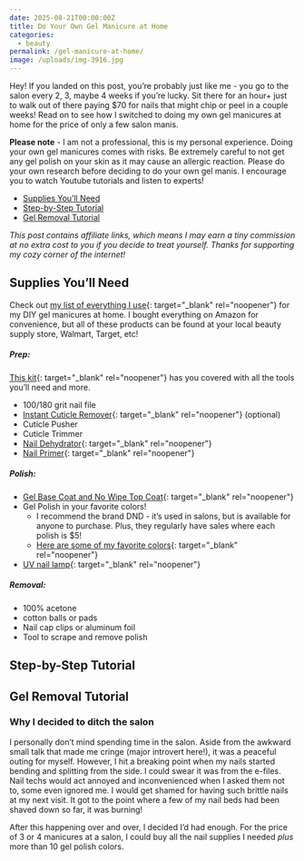 ```yaml
---
date: 2025-08-21T00:00:00Z
title: Do Your Own Gel Manicure at Home
categories:
  - beauty
permalink: /gel-manicure-at-home/
image: /uploads/img-3916.jpg
---
```

Hey! If you landed on this post, you’re probably just like me - you go to the salon every 2, 3, maybe 4 weeks if you’re lucky. Sit there for an hour+ just to walk out of there paying $70 for nails that might chip or peel in a couple weeks! Read on to see how I switched to doing my own gel manicures at home for the price of only a few salon manis.

**Please note** - I am not a professional, this is my personal experience. Doing your own gel manicures comes with risks. Be extremely careful to not get any gel polish on your skin as it may cause an allergic reaction. Please do your own research before deciding to do your own gel manis. I encourage you to watch Youtube tutorials and listen to experts!

* [Supplies You’ll Need](#supplies-youll-need)
* [Step-by-Step Tutorial](#step-by-step-tutorial)
* [Gel Removal Tutorial](#gel-removal-tutorial)

*This post contains affiliate links, which means I may earn a tiny commission at no extra cost to you if you decide to treat yourself. Thanks for supporting my cozy corner of the internet!*

## Supplies You’ll Need

Check out [my list of everything I use](https://amzn.to/41hr5UY){: target="_blank" rel="noopener"} for my DIY gel manicures at home. I bought everything on Amazon for convenience, but all of these products can be found at your local beauty supply store, Walmart, Target, etc!

##### Prep:

[This kit](https://amzn.to/3UFx16n){: target="_blank" rel="noopener"} has you covered with all the tools you’ll need and more.

* 100/180 grit nail file
* [Instant Cuticle Remover](https://amzn.to/4oLX0qH){: target="_blank" rel="noopener"} (optional)
* Cuticle Pusher
* Cuticle Trimmer
* [Nail Dehydrator](revent%20sending%20referrer%20details){: target="_blank" rel="noopener"}
* [Nail Primer](https://amzn.to/3VadOKf){: target="_blank" rel="noopener"}

##### Polish:

* [Gel Base Coat and No Wipe Top Coat](https://amzn.to/478HI98){: target="_blank" rel="noopener"}
* Gel Polish in your favorite colors!
  * I recommend the brand DND - it’s used in salons, but is available for anyone to purchase. Plus, they regularly have sales where each polish is $5!
  * [Here are some of my favorite colors](https://benable.com/barefootandbundled/diy-gel-nails-at-home-90?section-id=1268319){: target="_blank" rel="noopener"}
* [UV nail lamp](https://amzn.to/4lAl8cT){: target="_blank" rel="noopener"}

##### Removal:

* 100% acetone
* cotton balls or pads
* Nail cap clips or aluminum foil
* Tool to scrape and remove polish

## Step-by-Step Tutorial

## Gel Removal Tutorial

### Why I decided to ditch the salon

I personally don’t mind spending time in the salon. Aside from the awkward small talk that made me cringe (major introvert here!), it was a peaceful outing for myself. However, I hit a breaking point when my nails started bending and splitting from the side. I could swear it was from the e-files. Nail techs would act annoyed and inconvenienced when I asked them not to, some even ignored me. I would get shamed for having such brittle nails at my next visit. It got to the point where a few of my nail beds had been shaved down so far, it was burning!

After this happening over and over, I decided I’d had enough. For the price of 3 or 4 manicures at a salon, I could buy all the nail supplies I needed *plus* more than 10 gel polish colors.

&nbsp;